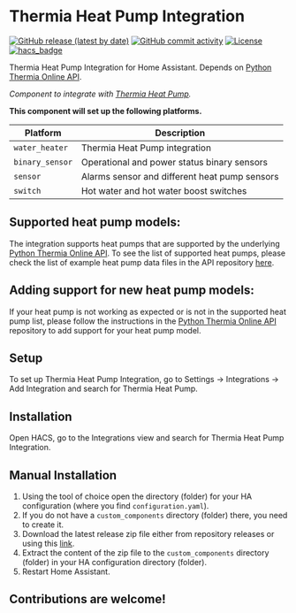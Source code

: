 # Thermia Heat Pump Integration

[![GitHub release (latest by date)](https://img.shields.io/github/v/release/klejejs/ha-thermia-heat-pump-integration?style=for-the-badge)](https://github.com/klejejs/ha-thermia-heat-pump-integration/releases)
[![GitHub commit activity](https://img.shields.io/github/commit-activity/y/klejejs/ha-thermia-heat-pump-integration?style=for-the-badge)](https://github.com/klejejs/ha-thermia-heat-pump-integration/commits)
[![License](https://img.shields.io/github/license/custom-components/blueprint.svg?style=for-the-badge)](LICENSE)
[![hacs_badge](https://img.shields.io/badge/HACS-Default-41BDF5.svg?style=for-the-badge)](https://github.com/hacs/integration)

Thermia Heat Pump Integration for Home Assistant. Depends on [Python Thermia Online API](https://github.com/klejejs/python-thermia-online-api).

_Component to integrate with [Thermia Heat Pump](https://github.com/klejejs/ha-thermia-heat-pump-integration)._

**This component will set up the following platforms.**

Platform | Description
-- | --
`water_heater` | Thermia Heat Pump integration
`binary_sensor` | Operational and power status binary sensors
`sensor` | Alarms sensor and different heat pump sensors
`switch` | Hot water and hot water boost switches

## Supported heat pump models:

The integration supports heat pumps that are supported by the underlying [Python Thermia Online API](https://github.com/klejejs/python-thermia-online-api). To see the list of supported heat pumps, please check the list of example heat pump data files in the API repository [here](https://github.com/klejejs/python-thermia-online-api/tree/main/ThermiaOnlineAPI/tests/debug_files).

## Adding support for new heat pump models:

If your heat pump is not working as expected or is not in the supported heat pump list, please follow the instructions in the [Python Thermia Online API](https://github.com/klejejs/python-thermia-online-api/tree/main?tab=readme-ov-file#regarding-unsupported-models) repository to add support for your heat pump model.

## Setup

To set up Thermia Heat Pump Integration, go to Settings -> Integrations -> Add Integration and search for Thermia Heat Pump.

## Installation

Open HACS, go to the Integrations view and search for Thermia Heat Pump Integration.

## Manual Installation

1. Using the tool of choice open the directory (folder) for your HA configuration (where you find `configuration.yaml`).
2. If you do not have a `custom_components` directory (folder) there, you need to create it.
3. Download the latest release zip file either from repository releases or using this [link](https://github.com/klejejs/python-thermia-online-api/releases/latest/download/thermia.zip).
4. Extract the content of the zip file to the `custom_components` directory (folder) in your HA configuration directory (folder).
5. Restart Home Assistant.

## Contributions are welcome!
